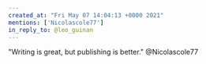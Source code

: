 ```yaml
---
created_at: "Fri May 07 14:04:13 +0000 2021"
mentions: ['Nicolascole77']
in_reply_to: @leo_guinan
---
```


"Writing is great, but publishing is better." @Nicolascole77